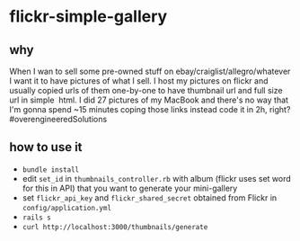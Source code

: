 # flickr-simple-gallery

## why
When I wan to sell some pre-owned stuff on ebay/craiglist/allegro/whatever I want it to have pictures of what I sell. I host my pictures on flickr and usually copied urls of them one-by-one to have thumbnail url and full size url in simple <a><img /></a> html. I did 27 pictures of my MacBook and there's no way that I'm gonna spend ~15 minutes coping those links instead code it in 2h, right? #overengineeredSolutions 

## how to use it
* `bundle install`
* edit `set_id` in `thumbnails_controller.rb` with album (flickr uses set word for this in API) that you want to generate your mini-gallery
* set `flickr_api_key` and `flickr_shared_secret` obtained from Flickr in `config/application.yml`
* `rails s`
* `curl http://localhost:3000/thumbnails/generate`